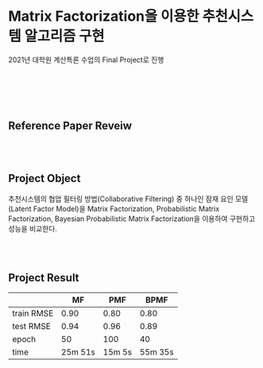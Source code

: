 # **Matrix Factorization을 이용한 추천시스템 알고리즘 구현**

2021년 대학원 계산특론 수업의 Final Project로 진행

<br/> <br> <br/> <br>
## **Reference Paper Reveiw**

<br/><br>
## **Project Object**
추천시스템의 협업 필터링 방법(Collaborative Filtering) 중 하나인 잠재 요인 모델(Latent Factor Model)을 Matrix Factorization, Probabilistic Matrix Factorization, Bayesian Probabilistic Matrix Factorization을 이용하여 구현하고 성능을 비교한다.

<br/> <br>
## **Project Result**
| |**MF**|**PMF**|**BPMF**|
|----|----|----|----|
|train RMSE|0.90|0.80|0.80|
|test RMSE|0.94|0.96|0.89|
|epoch|50|100|40|
|time|25m 51s|15m 5s|55m 35s|
